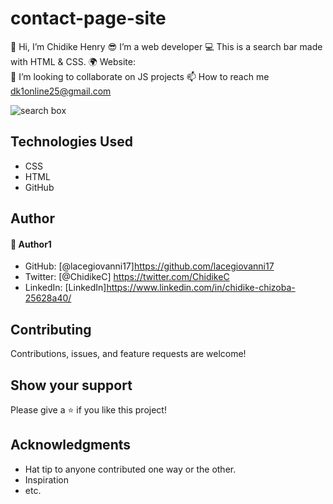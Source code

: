 # contact-page-site
👋 Hi, I’m Chidike Henry 
😎 I’m a web developer 
💻 This is a search bar made with HTML & CSS. 
🌍 Website:  
💞️ I’m looking to collaborate on JS projects 
📫 How to reach me dk1online25@gmail.com

![search box](https://user-images.githubusercontent.com/30509335/188992663-907d1987-c7e9-493a-800c-f65e8736c8b7.PNG)


## Technologies Used
* CSS
* HTML
* GitHub

## Author

#### 👤 Author1
- GitHub: [@lacegiovanni17]https://github.com/lacegiovanni17
- Twitter: [@ChidikeC] https://twitter.com/ChidikeC
- LinkedIn: [LinkedIn]https://www.linkedin.com/in/chidike-chizoba-25628a40/

## Contributing 
Contributions, issues, and feature requests are welcome!

## Show your support
Please give a ⭐️ if you like this project! 

## Acknowledgments
- Hat tip to anyone contributed one way or the other.
- Inspiration
- etc.
